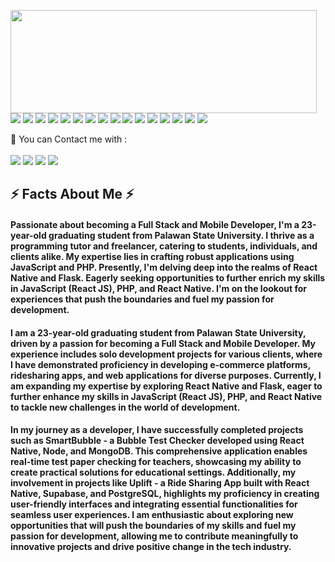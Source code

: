 <p>
  <img align="left" width="490" height="165" src="https://github-readme-stats.vercel.app/api?username=gillmpadon&show_icons=true&hide_border=false&line_height=20&title_color=f69673&icon_color=1b93c9&show_owner=true"/>
  <p>
    <img src="https://img.shields.io/badge/JavaScript-F7DF1E?style=for-the-badge&logo=javascript&logoColor=black"/>
    <img src="https://img.shields.io/badge/Node.js-43853D?style=for-the-badge&logo=node.js&logoColor=white"/>
    <img src="https://img.shields.io/badge/PHP-777BB4?style=for-the-badge&logo=php&logoColor=white"/>
    <img src="https://img.shields.io/badge/React-20232A?style=for-the-badge&logo=react&logoColor=white"/>
    <img src="https://img.shields.io/badge/React_Native-20232A?style=for-the-badge&logo=react&logoColor=white"/>
    <img src="https://img.shields.io/badge/MySQL-00000F?style=for-the-badge&logo=mysql&logoColor=white"/>
    <img src="https://img.shields.io/badge/-HTML5-E34F26?style=for-square&logo=HTML5&logoColor=white"/>
    <img src="https://img.shields.io/badge/-CSS3-1572B6?style=for-square&logo=CSS3&logoColor=white"/>
    <img src="https://img.shields.io/badge/Tailwind_CSS-38B2AC?style=for-the-badge&logo=tailwind-css&logoColor=white"/>
    <img src="https://img.shields.io/badge/-Visual%20Studio%20Code-23A9F2?style=for-square&logo=Visual%20Studio%20Code&logoColor=white"/>
    <img src="https://img.shields.io/badge/-Github-181717?style=for-square&logo=GitHub&logoColor=white"/>
    <img src="https://img.shields.io/badge/-Git-F44D27?style=for-square&logo=Git&logoColor=white"/>
    <img src="https://img.shields.io/badge/-Trello-0079BF?style=for-square&logo=Trello&logoColor=white"/>
    <img src="https://img.shields.io/badge/-MySQL-F29111?style=for-square&logo=MySQL&logoColor=white"/>
    <img src="https://img.shields.io/badge/Yarn-2C8EBB.svg?style=for-the-badge&logo=Yarn&logoColor=white"/>
    <img src="https://img.shields.io/badge/MongoDB-47A248.svg?style=for-the-badge&logo=MongoDB&logoColor=white"/>
  </p>
</p>
<p>
  📣 You can Contact me with :<br/><br/>
  <a href="mailto:contact@gillbertmpadon?subject=[GitHub]%20🔥%20Prise%20de%20contact&body=Bonjour%20Stan%2C%0A%0AJe%20viens%20vers%20toi%20aujourd%27hui%20apr%C3%A8s%20avoir%20vu%20ton%20profil%20GitHub%20pour%20..."><img src="https://img.shields.io/badge/e‑mail-D14836.svg?style=for-the-badge&logo=GMail&logoColor=white"/></a>
  <a href="https://www.facebook.com/profile.php?id=100086767629990"><img src="https://img.shields.io/badge/Facebook-Connect-brightgreen?style=for-the-badge&labelColor=black&logo=facebook" /></a>
  <a href="https://instagram.com/ginmpadon"><img src="https://img.shields.io/badge/instagram-E4405F.svg?style=for-the-badge&logo=instagram&logoColor=white"/></a>
  <a href="https://linkedin.com/in//gillbert-padon-33597b291"><img src="https://img.shields.io/badge/linkedin-0077B5.svg?style=for-the-badge&logo=linkedin&logoColor=white"/></a>
</p>
<h2>⚡️ Facts About Me ⚡️</h2>
<h4>Passionate about becoming a Full Stack and Mobile Developer, I'm a 23-year-old graduating student from Palawan State University. I thrive as a programming tutor and freelancer, catering to students, individuals, and clients alike. My expertise lies in crafting robust applications using JavaScript and PHP. Presently, I'm delving deep into the realms of React Native and Flask. Eagerly seeking opportunities to further enrich my skills in JavaScript (React JS), PHP, and React Native. I'm on the lookout for experiences that push the boundaries and fuel my passion for development.</h4>

<h4>I am a 23-year-old graduating student from Palawan State University, driven by a passion for becoming a Full Stack and Mobile Developer. My experience includes solo development projects for various clients, where I have demonstrated proficiency in developing e-commerce platforms, ridesharing apps, and web applications for diverse purposes. Currently, I am expanding my expertise by exploring React Native and Flask, eager to further enhance my skills in JavaScript (React JS), PHP, and React Native to tackle new challenges in the world of development.</h4>

<h4>In my journey as a developer, I have successfully completed projects such as SmartBubble - a Bubble Test Checker developed using React Native, Node, and MongoDB. This comprehensive application enables real-time test paper checking for teachers, showcasing my ability to create practical solutions for educational settings. Additionally, my involvement in projects like Uplift - a Ride Sharing App built with React Native, Supabase, and PostgreSQL, highlights my proficiency in creating user-friendly interfaces and integrating essential functionalities for seamless user experiences. I am enthusiastic about exploring new opportunities that will push the boundaries of my skills and fuel my passion for development, allowing me to contribute meaningfully to innovative projects and drive positive change in the tech industry.</h4>